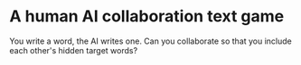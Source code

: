 # A human AI collaboration text game

You write a word, the AI writes one. Can you collaborate so that you include each other's hidden target words?
